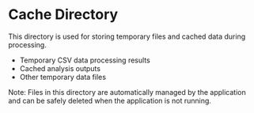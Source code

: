 # Cache Directory

This directory is used for storing temporary files and cached data during processing.

- Temporary CSV data processing results
- Cached analysis outputs
- Other temporary data files

Note: Files in this directory are automatically managed by the application and can be safely deleted when the application is not running. 